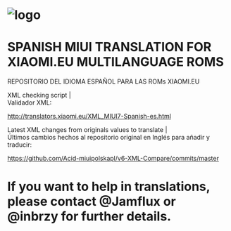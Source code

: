 # ![logo](http://s33.postimg.org/7qee18f4v/xiaomies_es.png) 

# SPANISH MIUI TRANSLATION FOR XIAOMI.EU MULTILANGUAGE ROMS
REPOSITORIO DEL IDIOMA ESPAÑOL PARA LAS ROMs XIAOMI.EU

XML checking script  |  
Validador XML:

http://translators.xiaomi.eu/XML_MIUI7-Spanish-es.html

Latest XML changes from originals values to translate  |  
Últimos cambios hechos al repositorio original en Inglés para añadir y traducir:


https://github.com/Acid-miuipolskapl/v6-XML-Compare/commits/master

# If you want to help in translations, please contact @Jamflux or @inbrzy for further details.
